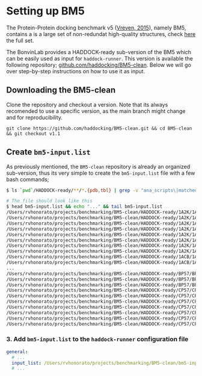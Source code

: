 # Setting up BM5

The Protein-Protein docking benchmark v5 ([Vreven, 2015](https://doi.org/10.1016/j.jmb.2015.07.016)), namely BM5, contains a is a large set of non-redundat high-quality structures, check [here](https://zlab.umassmed.edu/benchmark/) the full set.

The BonvinLab provides a HADDOCK-ready sub-version of the BM5 which can be easily used as input for `haddock-runner`. This version is available the following repository; [github.com/haddocking/BM5-clean](https://github.com/haddocking/BM5-clean). Below we will go over step-by-step instructions on how to use it as input.

## Downloading the BM5-clean

Clone the repository and checkout a version. Note that its always recomended to use a specific version, as the main branch might change and for reproducibility.

```text
git clone https://github.com/haddocking/BM5-clean.git && cd BM5-clean && git checkout v1.1
```

## Create `bm5-input.list`

As previously mentioned, the `BM5-clean` repository is already an organized sub-version, thus its very simple to create the `bm5-input.list` file with a few bash commands;

```bash
$ ls `pwd`/HADDOCK-ready/**/*.{pdb,tbl} | grep -v "ana_scripts\|matched\|cg" | sort > bm5-input.list

# The file should look like this
$ head bm5-input.list && echo "..." && tail bm5-input.list
/Users/rvhonorato/projects/benchmarking/BM5-clean/HADDOCK-ready/1A2K/1A2K_ambig.tbl
/Users/rvhonorato/projects/benchmarking/BM5-clean/HADDOCK-ready/1A2K/1A2K_ambig5.tbl
/Users/rvhonorato/projects/benchmarking/BM5-clean/HADDOCK-ready/1A2K/1A2K_hbonds.tbl
/Users/rvhonorato/projects/benchmarking/BM5-clean/HADDOCK-ready/1A2K/1A2K_l_u.pdb
/Users/rvhonorato/projects/benchmarking/BM5-clean/HADDOCK-ready/1A2K/1A2K_l_u_GDP.tbl
/Users/rvhonorato/projects/benchmarking/BM5-clean/HADDOCK-ready/1A2K/1A2K_r_u.pdb
/Users/rvhonorato/projects/benchmarking/BM5-clean/HADDOCK-ready/1A2K/1A2K_restraint-bodies.tbl
/Users/rvhonorato/projects/benchmarking/BM5-clean/HADDOCK-ready/1A2K/1A2K_target.pdb
/Users/rvhonorato/projects/benchmarking/BM5-clean/HADDOCK-ready/1ACB/1ACB_ambig.tbl
/Users/rvhonorato/projects/benchmarking/BM5-clean/HADDOCK-ready/1ACB/1ACB_ambig5.tbl
...
/Users/rvhonorato/projects/benchmarking/BM5-clean/HADDOCK-ready/BP57/BP57_r_u.pdb
/Users/rvhonorato/projects/benchmarking/BM5-clean/HADDOCK-ready/BP57/BP57_restraint-bodies.tbl
/Users/rvhonorato/projects/benchmarking/BM5-clean/HADDOCK-ready/BP57/BP57_target.pdb
/Users/rvhonorato/projects/benchmarking/BM5-clean/HADDOCK-ready/CP57/CP57_ambig.tbl
/Users/rvhonorato/projects/benchmarking/BM5-clean/HADDOCK-ready/CP57/CP57_ambig5.tbl
/Users/rvhonorato/projects/benchmarking/BM5-clean/HADDOCK-ready/CP57/CP57_hbonds.tbl
/Users/rvhonorato/projects/benchmarking/BM5-clean/HADDOCK-ready/CP57/CP57_l_u.pdb
/Users/rvhonorato/projects/benchmarking/BM5-clean/HADDOCK-ready/CP57/CP57_r_u.pdb
/Users/rvhonorato/projects/benchmarking/BM5-clean/HADDOCK-ready/CP57/CP57_restraint-bodies.tbl
/Users/rvhonorato/projects/benchmarking/BM5-clean/HADDOCK-ready/CP57/CP57_target.pdb
```

### 3. Add `bm5-input.list` to the `haddock-runner` configuration file

```yaml
general:
  # ...
  input_list: /Users/rvhonorato/projects/benchmarking/BM5-clean/bm5-input.list
  # ...
```
